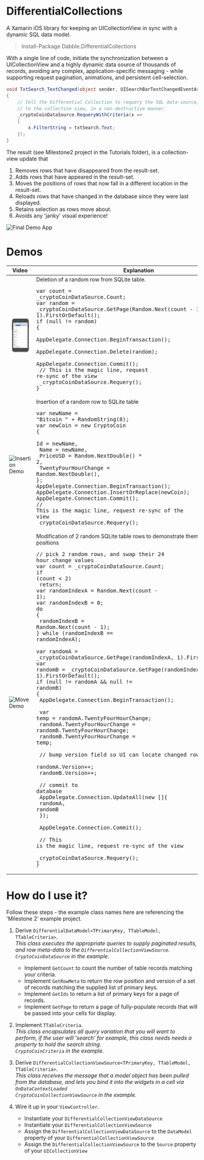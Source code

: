 # DifferentialCollections
A Xamarin iOS library for keeping an UICollectionView in sync with a dynamic SQL data model.

> Install-Package Dabble.DifferentialCollections

With a single line of code, initiate the synchronization between a UICollectionView and a highly dynamic data source of 
thousands of records, avoiding any complex, application-specific messaging - while supporting request pagination, 
animations, and persistent cell-selection.

```csharp
void TxtSearch_TextChanged(object sender, UISearchBarTextChangedEventArgs e)
{
    // Tell the Differential Collection to requery the SQL data-source, calculate and push all the changes
    // to the collection view, in a non-destructive manner.
    _cryptoCoinDataSource.RequeryWithCriteria(x =>
    {
        x.FilterString = txtSearch.Text;
    });
}
```

The result (see Milestone2 project in the Tutorials folder), is a collection-view update that
1. Removes rows that have disappeared from the result-set.
2. Adds rows that have appeared in the result-set.
3. Moves the positions of rows that now fall in a different location in the result-set.
4. Reloads rows that have changed in the database since they were last displayed.
5. Retains selection as rows move about.
6. Avoids any 'janky' visual experience!

![Final Demo App](/Tutorial/Images/UICollectionViewFinalDemo.gif)

# Demos

| Video                                                     | Explanation |
| --------------------------------------------------------- | ----------------------------------------------------------------- |
| ![Deletion Demo](/Tutorial/Images/Demo_RandomDelete.gif)  | Deletion of a random row from SQLite table. <br><pre>var count = _cryptoCoinDataSource.Count; <br />var random = _cryptoCoinDataSource.GetPage(Random.Next(count - 1), 1).FirstOrDefault();<br />if (null != random)<br>{ <br>  AppDelegate.Connection.BeginTransaction(); <br>  AppDelegate.Connection.Delete(random);<br>  AppDelegate.Connection.Commit();<br>  // This is the magic line, request re-sync of the view<br>  _cryptoCoinDataSource.Requery();<br>}</pre> |
| ![Insertion Demo](/Tutorial/Images/Demo_RandomInsert.gif)  | Insertion of a random row to SQLite table<br><pre>var newName = "Bitcoin " + RandomString(8);<br>var newCoin = new CryptoCoin<br>{<br>  Id = newName,<br>  Name = newName,<br>  PriceUSD = Random.NextDouble() * 2,<br>  TwentyFourHourChange = Random.NextDouble(),<br>};<br>AppDelegate.Connection.BeginTransaction();<br>AppDelegate.Connection.InsertOrReplace(newCoin);<br>AppDelegate.Connection.Commit();<br>// This is the magic line, request re-sync of the view<br>_cryptoCoinDataSource.Requery();</pre>  |
| ![Move Demo](/Tutorial/Images/Demo_RandomMove.gif)  | Modification of 2 random SQLite table rows to demonstrate them exchanging positions<br><pre>// pick 2 random rows, and swap their 24 hour change values<br>var count = _cryptoCoinDataSource.Count;<br>if (count < 2)<br>    return;<br>var randomIndexA = Random.Next(count - 1);<br>var randomIndexB = 0;<br>do<br>{<br>    randomIndexB = Random.Next(count - 1);<br>} while (randomIndexB == randomIndexA);<br><br>var randomA = _cryptoCoinDataSource.GetPage(randomIndexA, 1).FirstOrDefault();<br>var randomB = _cryptoCoinDataSource.GetPage(randomIndexB, 1).FirstOrDefault();<br>if (null != randomA && null != randomB)<br>{<br>    AppDelegate.Connection.BeginTransaction();<br><br>    var temp = randomA.TwentyFourHourChange;<br>    randomA.TwentyFourHourChange = randomB.TwentyFourHourChange;<br>    randomB.TwentyFourHourChange = temp;<br><br>    // bump version field so UI can locate changed rows.<br>    randomA.Version++;<br>    randomB.Version++;<br><br>    // commit to database<br>    AppDelegate.Connection.UpdateAll(new []{<br>        randomA, randomB<br>    });<br><br>    AppDelegate.Connection.Commit();<br><br>    // This is the magic line, request re-sync of the view<br>    _cryptoCoinDataSource.Requery();<br>}</pre> |

# How do I use it?

Follow these steps - the example class names here are referencing the 'Milestone 2' example project.

1. Derive `DifferentialDataModel<TPrimaryKey, TTableModel, TTableCriteria>`.<br>
_This class executes the appropriate queries to supply paginated results, and row meta-data to the `DifferentialCollectionViewSource`._ <br>
_`CryptoCoinDataSource` in the example._
    * Implement `GetCount` to count the number of table records matching your criteria.
    * Implement `GetRowMeta` to return the row position and version of a set of records matching the supplied list of primary keys.
    * Implement `GetIds` to return a list of primary keys for a page of records.
    * Implement `GetPage` to return a page of fully-populate records that will be passed into your cells for display.

2. Implement `TTableCriteria`.<br>
_This class encapsulates all query variation that you will want to perform, if the user will 'search' for example, this class needs needs a property to hold the search string._<br>
_`CryptoCoinCriteria` in the example._

3. Derive `DifferentialCollectionViewSource<TPrimaryKey, TTableModel, TTableCriteria>`.<br>
_This class receives the message that a model object has been pulled from the database, and lets you bind it into the widgets in a cell via `OnDataContextLoaded`_<br>
_`CryptoCoinCollectionViewSource` in the example._

4. Wire it up in your `ViewController`.<br>
    * Instantiate your `DifferentialCollectionViewDataSource`
    * Instantiate your `DifferentialCollectionViewSource`
    * Assign the `DifferentialCollectionViewDataSource` to the `DataModel` property of your `DifferentialCollectionViewSource`
    * Assign the `DifferentialCollectionViewSource` to the `Source` property of your `UICollectionView`
